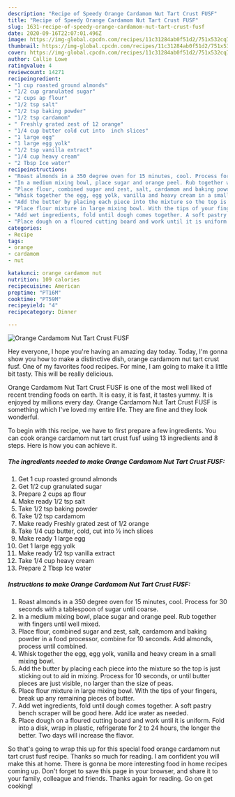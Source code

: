 ```yaml
---
description: "Recipe of Speedy Orange Cardamom Nut Tart Crust FUSF"
title: "Recipe of Speedy Orange Cardamom Nut Tart Crust FUSF"
slug: 1631-recipe-of-speedy-orange-cardamom-nut-tart-crust-fusf
date: 2020-09-16T22:07:01.496Z
image: https://img-global.cpcdn.com/recipes/11c31284ab0f51d2/751x532cq70/orange-cardamom-nut-tart-crust-fusf-recipe-main-photo.jpg
thumbnail: https://img-global.cpcdn.com/recipes/11c31284ab0f51d2/751x532cq70/orange-cardamom-nut-tart-crust-fusf-recipe-main-photo.jpg
cover: https://img-global.cpcdn.com/recipes/11c31284ab0f51d2/751x532cq70/orange-cardamom-nut-tart-crust-fusf-recipe-main-photo.jpg
author: Callie Lowe
ratingvalue: 4
reviewcount: 14271
recipeingredient:
- "1 cup roasted ground almonds"
- "1/2 cup granulated sugar"
- "2 cups ap flour"
- "1/2 tsp salt"
- "1/2 tsp baking powder"
- "1/2 tsp cardamom"
- " Freshly grated zest of 12 orange"
- "1/4 cup butter cold cut into  inch slices"
- "1 large egg"
- "1 large egg yolk"
- "1/2 tsp vanilla extract"
- "1/4 cup heavy cream"
- "2 Tbsp Ice water"
recipeinstructions:
- "Roast almonds in a 350 degree oven for 15 minutes, cool. Process for 30 seconds with a tablespoon of sugar until coarse."
- "In a medium mixing bowl, place sugar and orange peel. Rub together with fingers until well mixed."
- "Place flour, combined sugar and zest, salt, cardamom and baking powder in a food processor, combine for 10 seconds. Add almonds, process until combined."
- "Whisk together the egg, egg yolk, vanilla and heavy cream in a small mixing bowl."
- "Add the butter by placing each piece into the mixture so the top is just sticking out to aid in mixing. Process for 10 seconds, or until butter pieces are just visible, no larger than the size of peas."
- "Place flour mixture in large mixing bowl. With the tips of your fingers, break up any remaining pieces of butter."
- "Add wet ingredients, fold until dough comes together. A soft pastry bench scraper will be good here. Add ice water as needed."
- "Place dough on a floured cutting board and work until it is uniform. Fold into a disk, wrap in plastic, refrigerate for 2 to 24 hours, the longer the better. Two days will increase the flavor."
categories:
- Recipe
tags:
- orange
- cardamom
- nut

katakunci: orange cardamom nut 
nutrition: 109 calories
recipecuisine: American
preptime: "PT16M"
cooktime: "PT59M"
recipeyield: "4"
recipecategory: Dinner

---
```



![Orange Cardamom Nut Tart Crust FUSF](https://img-global.cpcdn.com/recipes/11c31284ab0f51d2/751x532cq70/orange-cardamom-nut-tart-crust-fusf-recipe-main-photo.jpg)

Hey everyone, I hope you're having an amazing day today. Today, I'm gonna show you how to make a distinctive dish, orange cardamom nut tart crust fusf. One of my favorites food recipes. For mine, I am going to make it a little bit tasty. This will be really delicious.

Orange Cardamom Nut Tart Crust FUSF is one of the most well liked of recent trending foods on earth. It is easy, it is fast, it tastes yummy. It is enjoyed by millions every day. Orange Cardamom Nut Tart Crust FUSF is something which I've loved my entire life. They are fine and they look wonderful.




To begin with this recipe, we have to first prepare a few ingredients. You can cook orange cardamom nut tart crust fusf using 13 ingredients and 8 steps. Here is how you can achieve it.

<!--inarticleads1-->

##### The ingredients needed to make Orange Cardamom Nut Tart Crust FUSF:

1. Get 1 cup roasted ground almonds
1. Get 1/2 cup granulated sugar
1. Prepare 2 cups ap flour
1. Make ready 1/2 tsp salt
1. Take 1/2 tsp baking powder
1. Take 1/2 tsp cardamom
1. Make ready  Freshly grated zest of 1/2 orange
1. Take 1/4 cup butter, cold, cut into ½ inch slices
1. Make ready 1 large egg
1. Get 1 large egg yolk
1. Make ready 1/2 tsp vanilla extract
1. Take 1/4 cup heavy cream
1. Prepare 2 Tbsp Ice water




<!--inarticleads2-->

##### Instructions to make Orange Cardamom Nut Tart Crust FUSF:

1. Roast almonds in a 350 degree oven for 15 minutes, cool. Process for 30 seconds with a tablespoon of sugar until coarse.
1. In a medium mixing bowl, place sugar and orange peel. Rub together with fingers until well mixed.
1. Place flour, combined sugar and zest, salt, cardamom and baking powder in a food processor, combine for 10 seconds. Add almonds, process until combined.
1. Whisk together the egg, egg yolk, vanilla and heavy cream in a small mixing bowl.
1. Add the butter by placing each piece into the mixture so the top is just sticking out to aid in mixing. Process for 10 seconds, or until butter pieces are just visible, no larger than the size of peas.
1. Place flour mixture in large mixing bowl. With the tips of your fingers, break up any remaining pieces of butter.
1. Add wet ingredients, fold until dough comes together. A soft pastry bench scraper will be good here. Add ice water as needed.
1. Place dough on a floured cutting board and work until it is uniform. Fold into a disk, wrap in plastic, refrigerate for 2 to 24 hours, the longer the better. Two days will increase the flavor.




So that's going to wrap this up for this special food orange cardamom nut tart crust fusf recipe. Thanks so much for reading. I am confident you will make this at home. There is gonna be more interesting food in home recipes coming up. Don't forget to save this page in your browser, and share it to your family, colleague and friends. Thanks again for reading. Go on get cooking!
